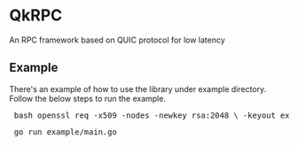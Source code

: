 # QkRPC
An RPC framework based on QUIC protocol for low latency

## Example
There's an example of how to use the library under example directory. Follow the below steps to run the example.

<pre lang="markdown"> bash openssl req -x509 -nodes -newkey rsa:2048 \ -keyout example/keys/key.pem \ -out example/keys/cert.pem \ -days 365 \ -config example/keys/localhost.cnf </pre>

<pre lang="markdown"> go run example/main.go </pre>